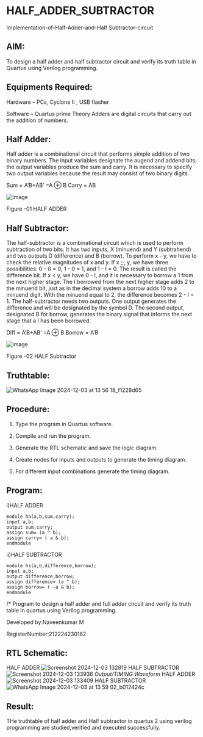 # HALF_ADDER_SUBTRACTOR

Implementation-of-Half-Adder-and-Half Subtractor-circuit

## AIM:

To design a half adder and half subtractor circuit and verify its truth table in Quartus using Verilog programming.
 
## Equipments Required:

Hardware – PCs, Cyclone II , USB flasher 

Software – Quartus prime Theory Adders are digital circuits that carry out the addition of numbers.

## Half Adder:

Half adder is a combinational circuit that performs simple addition of two binary numbers. The input variables designate the augend and addend bits; the output variables produce the sum and carry. It is necessary to specify two output variables because the result may consist of two binary digits.

Sum = A’B+AB’ =A ⊕ B Carry = AB

![image](https://github.com/naavaneetha/HALF_ADDER_SUBTRACTOR/assets/154305477/bd4a0b2c-cdbc-4184-ab08-81578f121e1f)

Figure -01 HALF ADDER

## Half Subtractor:

The half-subtractor is a combinational circuit which is used to perform subtraction of two bits. It has two inputs, X (minuend) and Y (subtrahend) and two outputs D (difference) and B (borrow). To perform x - y, we have to check the relative magnitudes of x and y. If x ;;, y, we have three possibilities: 0 - 0 = 0, 1 - 0 = 1, and 1 - I = 0. The result is called the difference bit. If x < y, we have 0 - I, and it is necessary to borrow a 1 from the next higher stage. The I borrowed from the next higher stage adds 2 to the minuend bit, just as in the decimal system a borrow adds 10 to a minuend digit. With the minuend equal to 2, the difference becomes 2 - I = 1. The half-subtractor needs two outputs. One output generates the difference and will be designated by the symbol D. The second output, designated B for borrow, generates the binary signal that informs the next stage that a I has been borrowed. 

Diff = A’B+AB’ =A ⊕ B
Borrow = A’B

 ![image](https://github.com/naavaneetha/HALF_ADDER_SUBTRACTOR/assets/154305477/d76b099c-513f-4e7c-843a-e2fd028a531a)

Figure -02 HALF Subtractor

## Truthtable:
![WhatsApp Image 2024-12-03 at 13 56 18_f1228d65](https://github.com/user-attachments/assets/326e7294-3fe0-4c26-aa22-207434d4e2a2)

## Procedure:

1.	Type the program in Quartus software.

2.	Compile and run the program.

3.	Generate the RTL schematic and save the logic diagram.

4.	Create nodes for inputs and outputs to generate the timing diagram.

5.	For different input combinations generate the timing diagram.


## Program:
i)HALF ADDER
```
module ha(a,b,sum,carry);
input a,b;
output sum,carry;
assign sum= (a ^ b);
assign carry= ( a & b);
endmodule
```
ii)HALF SUBTRACTOR
```
module hs(a,b,difference,borrow);
input a,b;
output difference,borrow;
assign difference= (a ^ b);
assign borrow= ( ~a & b);
endmodule
```

/* Program to design a half adder and full adder circuit and verify its truth table in quartus using Verilog programming.

Developed by:Naveenkumar M

RegisterNumber:212224230182

## RTL Schematic:
HALF ADDER
![Screenshot 2024-12-03 132819](https://github.com/user-attachments/assets/3e33c7f4-7647-4daf-969e-433462b69399)
HALF SUBTRACTOR
![Screenshot 2024-12-03 133936](https://github.com/user-attachments/assets/90e73d87-3870-42a6-97ea-de3dc820ea91)
*Output/TIMING Waveform*
HALF ADDER
![Screenshot 2024-12-03 133409](https://github.com/user-attachments/assets/05abc62c-8448-416c-a86f-5a83c9885162)
HALF SUBTRACTOR
![WhatsApp Image 2024-12-03 at 13 59 02_b012424c](https://github.com/user-attachments/assets/063f6607-46dd-45e5-a224-d410bc801d12)


## Result:
THe truthtable of half adder and Half subtractor in quartus 2 using verilog programming are studied,verified and executed successfully.
